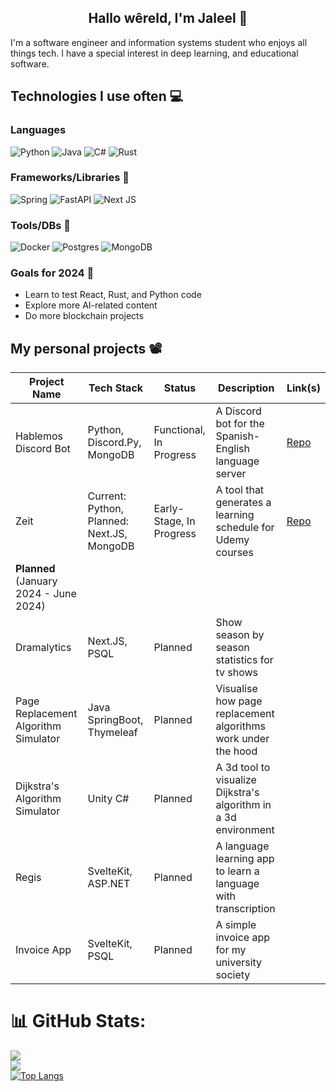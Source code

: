 <h2 align="center">Hallo wêreld, I'm Jaleel 👋</h2>

I'm a software engineer and information systems student who enjoys all things tech. I have a special interest in deep learning, and
educational software. 

## Technologies I use often 💻
### Languages
![Python](https://img.shields.io/badge/python-3670A0?style=for-the-badge&logo=python&logoColor=ffdd54)
![Java](https://img.shields.io/badge/java-%23ED8B00.svg?style=for-the-badge&logo=openjdk&logoColor=white)
![C#](https://img.shields.io/badge/c%23-%23239120.svg?style=for-the-badge&logo=csharp&logoColor=white)
![Rust](https://img.shields.io/badge/rust-%23000000.svg?style=for-the-badge&logo=rust&logoColor=white)

### Frameworks/Libraries 💽
![Spring](https://img.shields.io/badge/spring-%236DB33F.svg?style=for-the-badge&logo=spring&logoColor=white)
 ![FastAPI](https://img.shields.io/badge/FastAPI-005571?style=for-the-badge&logo=fastapi)
 ![Next JS](https://img.shields.io/badge/Next-black?style=for-the-badge&logo=next.js&logoColor=white)

### Tools/DBs 🔧
![Docker](https://img.shields.io/badge/docker-%230db7ed.svg?style=for-the-badge&logo=docker&logoColor=white)
![Postgres](https://img.shields.io/badge/postgres-%23316192.svg?style=for-the-badge&logo=postgresql&logoColor=white)
![MongoDB](https://img.shields.io/badge/MongoDB-%234ea94b.svg?style=for-the-badge&logo=mongodb&logoColor=white)

### Goals for 2024 🥅

- Learn to test React, Rust, and Python code
- Explore more AI-related content
- Do more blockchain projects

## My personal projects 📽

| Project Name   | Tech Stack       | Status        | Description                 | Link(s)                      |
|----------------|-----------------|---------------|-----------------------------|-----------------------------|
|Hablemos Discord Bot      | Python, Discord.Py, MongoDB    | Functional, In Progress   | A Discord bot for the Spanish-English language server | [Repo](https://github.com/Jaleel-VS/hablemos-discordpy-bot) |
|Zeit     | Current: Python, Planned: Next.JS, MongoDB    | Early-Stage, In Progress   | A tool that generates a learning schedule for Udemy courses | [Repo](https://github.com/Jaleel-VS/zeit) |
|**Planned** (January 2024 - June 2024)      |     |   |  |  |
|Dramalytics      | Next.JS, PSQL    | Planned  | Show season by season statistics for tv shows |  |
|Page Replacement Algorithm Simulator | Java SpringBoot, Thymeleaf    | Planned   | Visualise how page replacement algorithms work under the hood |  |
|Dijkstra's Algorithm Simulator | Unity C#    | Planned   | A 3d  tool to visualize Dijkstra's algorithm in a 3d environment |  |
|Regis | SvelteKit, ASP.NET    | Planned   | A language learning app to learn a language with transcription |  |
|Invoice App | SvelteKit, PSQL    | Planned   | A simple invoice app for my university society |  |




# 📊 GitHub Stats:
![](https://github-readme-stats.vercel.app/api?username=Jaleel-VS&theme=default&hide_border=false&include_all_commits=false&count_private=false)<br/>
![](https://github-readme-streak-stats.herokuapp.com/?user=Jaleel-VS&theme=default&hide_border=false)<br/>
[![Top Langs](https://github-readme-stats.vercel.app/api/top-langs/?username=Jaleel-VS)](https://github.com/anuraghazra/github-readme-stats)
